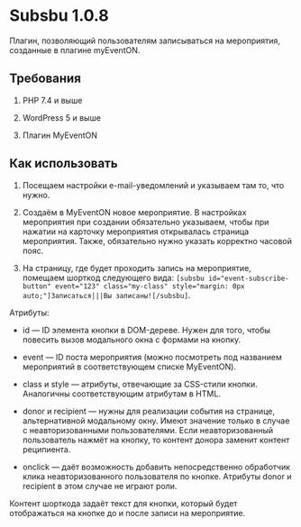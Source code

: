 # Subsbu 1.0.8

Плагин, позволяющий пользователям записываться на мероприятия, созданные в плагине myEventON.

## Требования

1. PHP 7.4 и выше

2. WordPress 5 и выше

3. Плагин MyEventON

## Как использовать

1. Посещаем настройки e-mail-уведомлений и указываем там то, что нужно.

2. Создаём в MyEventON новое мероприятие. В настройках мероприятия при создании обязательно указываем, чтобы при нажатии на карточку мероприятия открывалась страница мероприятия. Также, обязательно нужно указать корректно часовой пояс.

3. На страницу, где будет проходить запись на мероприятие, помещаем шорткод следующего вида: `[subsbu id="event-subscribe-button" event="123" class="my-class" style="margin: 0px auto;"]Записаться|||Вы записаны![/subsbu]`.

Атрибуты:

* id — ID элемента кнопки в DOM-дереве. Нужен для того, чтобы повесить вызов модального окна с формами на кнопку.

* event — ID поста мероприятия (можно посмотреть под названием мероприятий в соответствующем списке MyEventON).

* class и style — атрибуты, отвечающие за CSS-стили кнопки. Аналогичны соответствующим атрибутам в HTML.

* donor и recipient — нужны для реализации события на странице, альтернативной модальному окну. Имеют значение только в случае с неавторизованными пользователями. Если неавторизованный пользователь нажмёт на кнопку, то контент донора заменит контент реципиента.

* onclick — даёт возможность добавить непосредственно обработчик клика неавторизованного пользователя по кнопке. Атрибуты donor и recipient в этом случае не играют роли.

Контент шорткода задаёт текст для кнопки, который будет отображаться на кнопке до и после записи на мероприятие.
